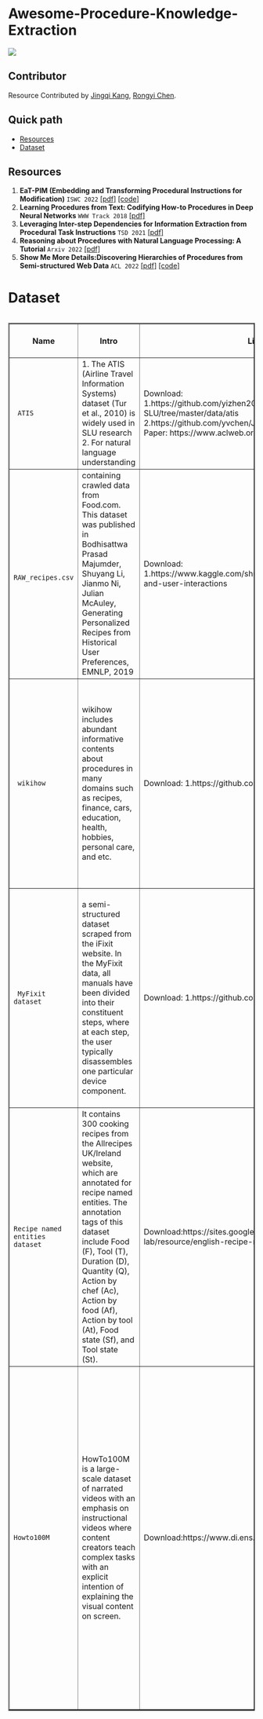 # Awesome-Procedure-Knowledge-Extraction

![](https://img.shields.io/badge/Status-building-brightgreen)

## Contributor

Resource Contributed by [Jingqi Kang](https://github.com/JingqiKang), [Rongyi Chen](https://github.com/shinymoon99).

## Quick path
- [Resources](#resources)
- [Dataset](#dataset)

## Resources
1. **EaT-PIM (Embedding and Transforming Procedural Instructions for Modification)** `ISWC 2022` [[pdf]](https://github.com/boschresearch/EaT-PIM/blob/main/docs/ISWC_EaT_PIM.pdf) [[code]](https://https://github.com/boschresearch/EaT-PIM) 
2. **Learning Procedures from Text: Codifying How-to Procedures in Deep Neural Networks** `WWW Track 2018` [[pdf]](https://dl.acm.org/doi/fullHtml/10.1145/3184558.3186347) 
3. **Leveraging Inter-step Dependencies for Information Extraction from Procedural Task Instructions** `TSD 2021` [[pdf]](https://dl.acm.org/doi/abs/10.1007/978-3-030-83527-9_29) 
4. **Reasoning about Procedures with Natural Language Processing: A Tutorial** `Arxiv 2022` [[pdf]](https://arxiv.org/abs/2205.07455) 
5. **Show Me More Details:Discovering Hierarchies of Procedures from Semi-structured Web Data** `ACL 2022` [[pdf]](https://aclanthology.org/2022.acl-long.214/) [[code]](https://github.com/shuyanzhou/wikihow_hierarchy)
# Dataset
<div style="overflow-x: auto; overflow-y: auto; height: auto; width:100%;">
<table style="width:100%" border="2">
<thead>
  <tr>
    <th>Name</th>
    <th>Intro</th>
    <th>Links</th>
    <th>Detail</th>
    <th>Size & Stats</th>
  </tr>
</thead>
<tbody >
<tr>
	<td><code> ATIS</code> </td>
    <td> 1. The ATIS (Airline Travel Information Systems) dataset (Tur  et al., 2010) is widely used in SLU research 2. For natural language  understanding </td>
    <td> Download:         1.https://github.com/yizhen20133868/StackPropagation-SLU/tree/master/data/atis         2.https://github.com/yvchen/JointSLU/tree/master/data      Paper:      https://www.aclweb.org/anthology/H90-1021.pdf </td>
    <td> Airline Travel Information     However, this data set has been shown to have a serious skew problem on intent </td>
    <td> Train: 4478 Test: 893 120 slot and 21 intent                 </td>
</tr>

<tr>
	<td><code> RAW_recipes.csv</code> </td>
    <td> containing crawled data from Food.com. This dataset was published in Bodhisattwa Prasad Majumder, Shuyang Li, Jianmo Ni, Julian McAuley, Generating Personalized Recipes from Historical User Preferences, EMNLP, 2019 </td>
    <td> Download:<br/>1.https://www.kaggle.com/shuyangli94/food-com-recipes-and-user-interactions   <br/> </td>
    <td>  </td>
    <td>                  </td>
</tr>
<tr>
	<td><code> wikihow</code> </td>
    <td> wikihow includes abundant informative contents about procedures in many domains such as recipes, finance, cars, education, health, hobbies, personal care, and etc. </td>
    <td> Download:         1.https://github.com/WikiTeam/wikiteam                </td>
    <td> In total, 198,163 articles were downloaded using the wikiTeam data processing interface. We only used articles which have at least one of each of these entities of interest: goal, method, task, and subtask. </td>
    <td>                  </td>
</tr>
<tr>
	<td><code> MyFixit dataset</code> </td>
    <td>  a semi-structured dataset scraped from the iFixit website. In the MyFixit data, all manuals have been divided into their constituent steps, where at each step,
the user typically disassembles one particular device component. </td>
    <td> Download:         1.https://github.com/rub-ksv/MyFixit-Dataset             </td>
    <td>In total, 1,497 manuals with 36,973 steps have human annotations. The MyFixit
data instructions are often longer than 512 word tokens, with an average size of 944 words per manual and a maximum manual length of 3509 words. </td>
    <td>                  </td>
</tr>
<tr>
    <td><code>Recipe named entities dataset</code></td>
    <td>It contains 300 cooking recipes from the Allrecipes UK/Ireland
website, which are annotated for recipe named entities. The annotation tags of this
dataset include Food (F), Tool (T), Duration (D), Quantity (Q), Action by chef (Ac),
Action by food (Af), Action by tool (At), Food state (Sf), and Tool state (St).</td>
    <td>Download:https://sites.google.com/view/yy-lab/resource/english-recipe-ner</td>
    <td>The instructions in r NEs are often shorter than those in the MyFixit dataset, with an average
size of 132 words per recipe and a maximum size of 444 words.</td>
</tr>
<tr>
    <td><code>Howto100M</code></td>
    <td>HowTo100M is a large-scale dataset of narrated videos with an emphasis on instructional videos where content creators teach complex tasks with an explicit intention of explaining the visual content on screen. </td>
    <td>Download:https://www.di.ens.fr/willow/research/howto100m/</td>
    <td>HowTo100M features a total of:

136M video clips with captions sourced from 1.2M Youtube videos (15 years of video)
23k activities from domains such as cooking, hand crafting, personal care, gardening or fitness
Each video is associated with a narration available as subtitles automatically downloaded from Youtube.</td>
</tr>
</tbody >
</table>
</div>
